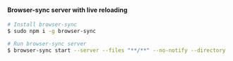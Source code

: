 #### Browser-sync server with live reloading

```sh
# Install browser-sync
$ sudo npm i -g browser-sync

# Run browser-sync server
$ browser-sync start --server --files "**/**" --no-notify --directory
```
